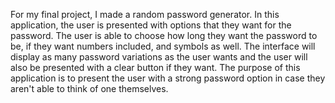 For my final project, I made a random password generator. In this application, the user is presented with options that they want for the password. The user is able to choose how long they want the password to be, if they want numbers included, and symbols as well. The interface will display as many password variations as the user wants and the user will also be presented with a clear button if they want. The purpose of this application is to present the user with a strong password option in case they aren't able to think of one themselves.
